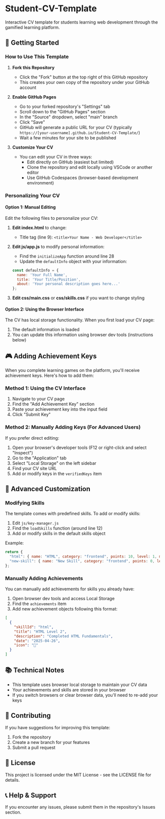 # Student-CV-Template

Interactive CV template for students learning web development through the gamified learning platform.

## 🚀 Getting Started

### How to Use This Template

1. **Fork this Repository**
   - Click the "Fork" button at the top right of this GitHub repository
   - This creates your own copy of the repository under your GitHub account

2. **Enable GitHub Pages**
   - Go to your forked repository's "Settings" tab
   - Scroll down to the "GitHub Pages" section
   - In the "Source" dropdown, select "main" branch
   - Click "Save"
   - GitHub will generate a public URL for your CV (typically `https://[your-username].github.io/Student-CV-Template/`)
   - Wait a few minutes for your site to be published

3. **Customize Your CV**
   - You can edit your CV in three ways:
     - Edit directly on GitHub (easiest but limited)
     - Clone the repository and edit locally using VSCode or another editor
     - Use GitHub Codespaces (browser-based development environment)

### Personalizing Your CV

#### Option 1: Manual Editing
Edit the following files to personalize your CV:

1. **Edit index.html** to change:
   - Title tag (line 9): `<title>Your Name - Web Developer</title>`

2. **Edit js/app.js** to modify personal information:
   - Find the `initializeApp` function around line 28
   - Update the `defaultInfo` object with your information:
   ```javascript
   const defaultInfo = {
     name: 'Your Full Name',
     title: 'Your Title/Position',
     about: 'Your personal description goes here...'
   };
   ```

3. **Edit css/main.css** or **css/skills.css** if you want to change styling

#### Option 2: Using the Browser Interface
The CV has local storage functionality. When you first load your CV page:

1. The default information is loaded
2. You can update this information using browser dev tools (instructions below)

## 🎮 Adding Achievement Keys

When you complete learning games on the platform, you'll receive achievement keys. Here's how to add them:

### Method 1: Using the CV Interface
1. Navigate to your CV page
2. Find the "Add Achievement Key" section
3. Paste your achievement key into the input field
4. Click "Submit Key"

### Method 2: Manually Adding Keys (For Advanced Users)
If you prefer direct editing:

1. Open your browser's developer tools (F12 or right-click and select "Inspect")
2. Go to the "Application" tab
3. Select "Local Storage" on the left sidebar
4. Find your CV site URL
5. Add or modify keys in the `verifiedKeys` item

## 🔧 Advanced Customization

### Modifying Skills
The template comes with predefined skills. To add or modify skills:

1. Edit `js/key-manager.js`
2. Find the `loadSkills` function (around line 12)
3. Add or modify skills in the default skills object

Example:
```javascript
return {
  "html": { name: "HTML", category: "frontend", points: 10, level: 1, maxPoints: 100 },
  "new-skill": { name: "New Skill", category: "frontend", points: 0, level: 0, maxPoints: 100 }
};
```

### Manually Adding Achievements
You can manually add achievements for skills you already have:

1. Open browser dev tools and access Local Storage
2. Find the `achievements` item
3. Add new achievement objects following this format:
```json
[
  {
    "skillId": "html",
    "title": "HTML Level 2",
    "description": "Completed HTML Fundamentals",
    "date": "2025-04-26",
    "icon": "📄"
  }
]
```

## 📚 Technical Notes

- This template uses browser local storage to maintain your CV data
- Your achievements and skills are stored in your browser
- If you switch browsers or clear browser data, you'll need to re-add your keys

## 🤝 Contributing

If you have suggestions for improving this template:

1. Fork the repository
2. Create a new branch for your features
3. Submit a pull request

## 📝 License

This project is licensed under the MIT License - see the LICENSE file for details.

## 📞 Help & Support

If you encounter any issues, please submit them in the repository's Issues section.